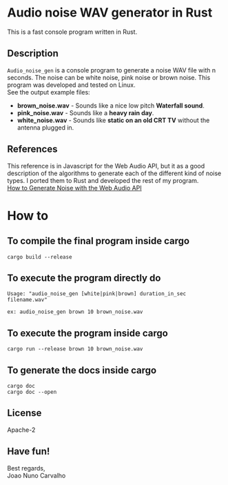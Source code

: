 # Audio noise WAV generator in Rust
This is a fast console program written in Rust.

## Description
`Audio_noise_gen` is a console program to generate a noise WAV file with n seconds. The noise can be white noise, pink noise or brown noise. This program was developed and tested on Linux. <br>
See the output example files: <br>
- **brown_noise.wav** - Sounds like a nice low pitch **Waterfall sound**. 
- **pink_noise.wav** - Sounds like a **heavy rain day**.
- **white_noise.wav** - Sounds like **static on an old CRT TV** without the antenna plugged in. 


## References
This reference is in Javascript for the Web Audio API, but it as a good description of the algorithms to generate each of the different kind of noise types. I ported them to Rust and developed the rest of my program. <br>
[How to Generate Noise with the Web Audio API](https://noisehack.com/generate-noise-web-audio-api/)

# How to

## To compile the final program inside cargo
```
cargo build --release
```

## To execute the program directly do
```
Usage: "audio_noise_gen [white|pink|brown] duration_in_sec filename.wav"

ex: audio_noise_gen brown 10 brown_noise.wav
```

## To execute the program inside cargo
```
cargo run --release brown 10 brown_noise.wav
```
 
## To generate the docs inside cargo
```
cargo doc
cargo doc --open
```

## License
Apache-2

## Have fun!
Best regards, <br>
Joao Nuno Carvalho <br>